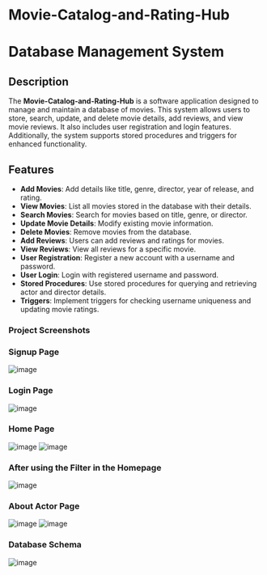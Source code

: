 # Movie-Catalog-and-Rating-Hub

# Database Management System

## Description
The **Movie-Catalog-and-Rating-Hub** is a software application designed to manage and maintain a database of movies. This system allows users to store, search, update, and delete movie details, add reviews, and view movie reviews. It also includes user registration and login features. Additionally, the system supports stored procedures and triggers for enhanced functionality.

## Features
- **Add Movies**: Add details like title, genre, director, year of release, and rating.
- **View Movies**: List all movies stored in the database with their details.
- **Search Movies**: Search for movies based on title, genre, or director.
- **Update Movie Details**: Modify existing movie information.
- **Delete Movies**: Remove movies from the database.
- **Add Reviews**: Users can add reviews and ratings for movies.
- **View Reviews**: View all reviews for a specific movie.
- **User Registration**: Register a new account with a username and password.
- **User Login**: Login with registered username and password.
- **Stored Procedures**: Use stored procedures for querying and retrieving actor and director details.
- **Triggers**: Implement triggers for checking username uniqueness and updating movie ratings.





### Project Screenshots

### Signup Page
![image](https://github.com/user-attachments/assets/bca0f880-b653-49be-bf40-eb971ab509cd)

### Login Page
![image](https://github.com/user-attachments/assets/d5d96acf-7f5e-4c65-aafb-6211996868a3)

### Home Page
![image](https://github.com/user-attachments/assets/de2e738b-c1b1-4243-b295-9aecb850c67b)
![image](https://github.com/user-attachments/assets/005a79b7-27e0-4b45-8285-1a45dd8009a7)

### After using the Filter in the Homepage
![image](https://github.com/user-attachments/assets/a51bb437-9627-40da-9a36-c2782e2412ee)


### About Actor Page
![image](https://github.com/user-attachments/assets/a6806a46-f76a-418e-a1fe-7b38eae2d92c)
![image](https://github.com/user-attachments/assets/b8f261ad-2102-44d4-9965-bcb42259aa94)


### Database Schema
![image](https://github.com/user-attachments/assets/39356405-dd6d-4e00-a10a-217871510ec6)



